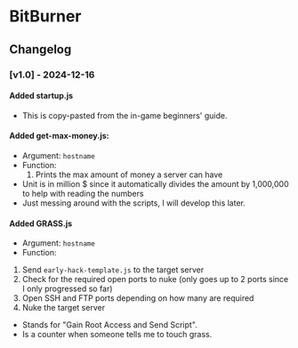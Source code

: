 # BitBurner
## Changelog
### [v1.0] - 2024-12-16
#### Added startup.js 
- This is copy-pasted from the in-game beginners' guide.
#### Added get-max-money.js:
- Argument: `hostname`
- Function:
  1. Prints the max amount of money a server can have
- Unit is in million $ since it automatically divides the amount by 1,000,000 to help with reading the numbers
- Just messing around with the scripts, I will develop this later.
#### Added GRASS.js
- Argument: `hostname`
- Function:
1. Send `early-hack-template.js` to the target server
2. Check for the required open ports to nuke (only goes up to 2 ports since I only progressed so far)
3. Open SSH and FTP ports depending on how many are required
4. Nuke the target server
- Stands for "Gain Root Access and Send Script".
- Is a counter when someone tells me to touch grass.
